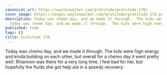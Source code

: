 ```yaml
---
canonical_url: https://waylonwalker.com/gratitude/gratitude-170/
cover_image: https://images.waylonwalker.com/gratitude/gratitude-170.png
description: Today was chemo day, and we made it through.  The kids were high energy
  Today was chemo day, and we made it through.  The kids were high energy
published: true
tags: []
title: Gratitude 170
---
```


Today was chemo day, and we made it through.  The kids were high energy and kinda building on each other, but overall for a chemo day it went pretty well.  Rhiannon was there for a very long time, I feel bad for her, but hopefully the fluids she got help aid in a speedy recovery.